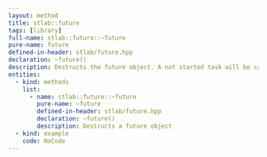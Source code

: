 ```yaml
---
layout: method
title: stlab::future
tags: [library]
full-name: stlab::future::~future
pure-name: future
defined-in-header: stlab/future.hpp 
declaration: ~future()
description: Destructs the future object. A not started task will be canceled. An already running task will be abandoned and no potentially attached continuation will be triggered.
entities:
  - kind: methods
    list:
      - name: stlab::future::~future
        pure-name: ~future
        defined-in-header: stlab/future.hpp 
        declaration: ~future()
        description: Destructs a future object
  - kind: example
    code: NoCode
---
```


